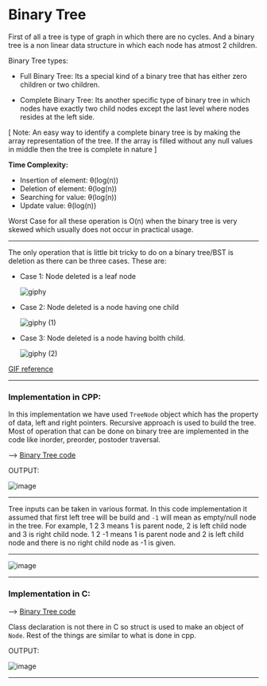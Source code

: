 # Binary Tree

First of all a tree is type of graph in which there are no cycles. And a binary tree is a non linear data structure in which each node has atmost 2 children.

Binary Tree types:

- Full Binary Tree: Its a special kind of a binary tree that has either zero children or two children.

- Complete Binary Tree: Its another specific type of binary tree in which nodes have exactly two child nodes except the last level where nodes resides at the left side.

[ Note: An easy way to identify a complete binary tree is by making the array representation of the tree. If the array is filled without any null values in middle then the tree is complete in nature ]

<b> Time Complexity: </b>

- Insertion of element: θ(log(n))
- Deletion of element: θ(log(n))
- Searching for value: θ(log(n))
- Update value: θ(log(n))

Worst Case for all these operation is O(n) when the binary tree is very skewed which usually does not occur in practical usage.

<hr>

The only operation that is little bit tricky to do on a binary tree/BST is deletion as there can be three cases. These are:

- Case 1: Node deleted is a leaf node

  ![giphy](https://user-images.githubusercontent.com/62696039/101055121-a8a70880-35af-11eb-8c3f-30207d53cb93.gif)

- Case 2: Node deleted is a node having one child

  ![giphy (1)](https://user-images.githubusercontent.com/62696039/101055192-b8bee800-35af-11eb-8f43-a38d3cd89220.gif)

- Case 3: Node deleted is a node having bolth child.

  ![giphy (2)](https://user-images.githubusercontent.com/62696039/101055323-cc6a4e80-35af-11eb-811d-ab7adfedf98d.gif)

[GIF reference](https://dev.to/jenshaw/deleting-nodes-in-binary-search-trees-4nhm)

<hr>

### Implementation in CPP:

In this implementation we have used `TreeNode` object which has the property of data, left and right pointers. Recursive approach is used to build the tree. Most of operation that can be done on binary tree are implemented in the code like inorder, preorder, postoder traversal.

--> <u>[Binary Tree code](Tree.cpp) </u>

OUTPUT:

![image](https://user-images.githubusercontent.com/62696039/101026697-39281d80-359d-11eb-8456-ec2d3acce8c1.png)

<hr>

Tree inputs can be taken in various format. In this code implementation it assumed that first left tree will be build and `-1` will mean as empty/null node in the tree. For example, 1 2 3 means 1 is parent node, 2 is left child node and 3 is right child node. 1 2 -1 means 1 is parent node and 2 is left child node and there is no right child node as -1 is given.

<hr>

![image](https://user-images.githubusercontent.com/62696039/101026896-77254180-359d-11eb-9b0d-6df85d8683b6.png)

<hr>

### Implementation in C:

--> <u>[Binary Tree code](binarytree.c) </u>

Class declaration is not there in C so struct is used to make an object of `Node`. Rest of the things are similar to what is done in cpp.

OUTPUT:

![image](https://user-images.githubusercontent.com/62696039/101029366-0a12ab80-359f-11eb-8c98-5e038d8f6129.png)

<hr>
